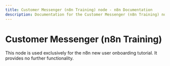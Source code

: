 ```yaml
---
title: Customer Messenger (n8n Training) node - n8n Documentation
description: Documentation for the Customer Messenger (n8n Training) node in n8n, a workflow automation platform. Includes details of operations and configuration, and links to examples and credentials information.
---
```


# Customer Messenger (n8n Training)

This node is used exclusively for the n8n new user onboarding tutorial. It provides no further functionality.

